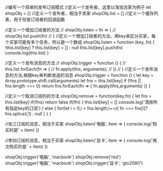 //编写一个简单的发布订阅模式
//定义一个发布者，这里以淘宝店家为例子
let shopObj = {} //定义一个发布者，相当于卖家
shopObj.list = [] //定义一个缓存列表，用于存放订阅者的回调函数

//定义一个增加订阅者的方法
// shopObj.listen = fn => {
//     shopObj.list.push(fn)
// }
//定义一个增加订阅者的方法，用key来区分买家，每个买家可能有多个任务，所以是一个数组
shopObj.listen = function (key, fn) {
    !this.list[key] ? this.list[key] = [] : null
    this.list[key].push(fn)
    console.log(this.list)
}

//定义一个发布消息的方法
// shopObj.trigger = function () {
//     this.list.forEach(fn => {
//         fn.apply(this, arguments);
//     })
// }
//定义一个发布消息的方法,根据key来判断发送的消息
shopObj.trigger = function () {
    let key = Array.prototype.shift.call(arguments)
    let fns = this.list[key]
    if (!fns || fns.length === 0) return
    fns.forEach(fn => {
        fn.apply(this,arguments)
    })
}

//定义一个取消订阅的的方法
shopObj.remove = function(key,fn)  {
    let fns = this.list[key]
    if(!fns) return false
    if(!fn) {
        this.list[key] = []
        console.log('清除所有指定key的订阅')
    } else {
        for(let i = 0;i < fns.length;i++){
            fn === fns[i]? fns.splice(i,1) : null
        }
    }
}

//张三订阅的消息，相当于买家
shopObj.listen('电脑', item => {
    console.log('购买的是' + item)
})

//李四订阅的消息，相当于买家
shopObj.listen('显卡', item => {
    console.log('再次购买的是' + item)
})

shopObj.trigger('电脑', 'macbook')
shopObj.remove('red')
shopObj.trigger('电脑', 'macbook')
shopObj.trigger('显卡', 'gtx2080')
